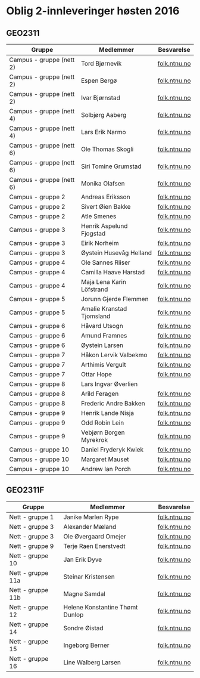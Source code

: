 # Oblig 2-innleveringer høsten 2016

## GEO2311

Gruppe |Medlemmer |Besvarelse
---  |---  |---
Campus - gruppe (nett 2) |Tord Bjørnevik |[folk.ntnu.no](http://folk.ntnu.no/tordbjo/Oblig%202/SysselsettingOppland%20(1).html)
Campus - gruppe (nett 2) |Espen Bergø |[folk.ntnu.no](http://folk.ntnu.no/espberg/SysselsettingOppland.html)
Campus - gruppe (nett 2) |Ivar Bjørnstad |[folk.ntnu.no](http://folk.ntnu.no/ivarbj/SysselsettingOppland.html)
Campus - gruppe (nett 4) |Solbjørg Aaberg |[folk.ntnu.no](http://folk.ntnu.no/solbjora)
Campus - gruppe (nett 4) |Lars Erik Narmo |[folk.ntnu.no](http://folk.ntnu.no/larsenar)
Campus - gruppe (nett 6) |Ole Thomas Skogli |[folk.ntnu.no](http://folk.ntnu.no/olets/Oblig_2/Hjemmeside.html)
Campus - gruppe (nett 6) |Siri Tomine Grumstad |[folk.ntnu.no](http://folk.ntnu.no/siritg/Oblig2/Hjemmeside.html)
Campus - gruppe (nett 6) |Monika Olafsen |[folk.ntnu.no](http://folk.ntnu.no/monikol/OBLIG.2/hjemmeside.html)
Campus - gruppe 2 |Andreas Eriksson |[folk.ntnu.no](http://folk.ntnu.no/erikaer/oppgave2/)
Campus - gruppe 2 |Sivert Øien Bakke |[folk.ntnu.no](http://folk.ntnu.no/sivertob/oppgave2/)
Campus - gruppe 2 |Atle Smenes |[folk.ntnu.no](http://folk.ntnu.no/atlesm/GEO2311oblig2/)
Campus - gruppe 3 |Henrik Aspelund Fjogstad |[folk.ntnu.no](http://folk.ntnu.no/henrifjo/Oblig2/Hovedside.html)
Campus - gruppe 3 |Eirik Norheim |[folk.ntnu.no](http://folk.ntnu.no/eirinorh/Oblig2/Hovedside.html)
Campus - gruppe 3 |Øystein Husevåg Helland |[folk.ntnu.no](http://folk.ntnu.no/oysteihh/Oblig2/Hovedside.html)
Campus - gruppe 4 |Ole Sannes Riiser |[folk.ntnu.no](http://folk.ntnu.no/olesr/)
Campus - gruppe 4 |Camilla Haave Harstad |[folk.ntnu.no](http://folk.ntnu.no/camilhh/)
Campus - gruppe 4 |Maja Lena Karin Löfstrand |[folk.ntnu.no](http://folk.ntnu.no/mllofstr/)
Campus - gruppe 5 |Jorunn Gjerde Flemmen |[folk.ntnu.no](http://folk.ntnu.no/jorunngf/)
Campus - gruppe 5 |Amalie Kranstad Tjomsland |[folk.ntnu.no](http://folk.ntnu.no/amaliekt/)
Campus - gruppe 6 |Håvard Utsogn |[folk.ntnu.no](http://folk.ntnu.no/haavarut/oblig%202/)
Campus - gruppe 6 |Amund Framnes |[folk.ntnu.no](http://folk.ntnu.no/amunf/Hovedside_oblig2_gruppe10/)
Campus - gruppe 6 |Øystein Larsen |[folk.ntnu.no](http://folk.ntnu.no/oyslars/Oblig_2_%C3%98ystein_Larsen-H%C3%A5vard_Utsogn-Amund_Framnes/)
Campus - gruppe 7 |Håkon Lervik Valbekmo |[folk.ntnu.no](http://folk.ntnu.no/haakonlv/Oblig2_Gruppe7_GIB/index.html)
Campus - gruppe 7 |Arthimis Vergult |[folk.ntnu.no](http://folk.ntnu.no/arthimiv/Obig2_Gruppe7_GeografiskInformasjonsbehandling/Ass2.html)
Campus - gruppe 7 |Ottar Hope |[folk.ntnu.no](http://folk.ntnu.no/ottarho/Obig2_Gruppe/)
Campus - gruppe 8 |Lars Ingvar Øverlien  |
Campus - gruppe 8 |Arild Feragen |[folk.ntnu.no](http://folk.ntnu.no/arildfer/oblig2/index.html)
Campus - gruppe 8 |Frederic Andre Bakken |[folk.ntnu.no](http://folk.ntnu.no/frederba/oblig2/)
Campus - gruppe 9 |Henrik Lande Nisja  |[folk.ntnu.no](http://folk.ntnu.no/henriln/Oblig2/Sysselsetting%20side.html)
Campus - gruppe 9 |Odd Robin Lein  |[folk.ntnu.no](http://folk.ntnu.no/oddrle/Oblig2/Sysselsetting%20side.html)
Campus - gruppe 9 |Vebjørn Borgen Myrekrok  |[folk.ntnu.no](http://folk.ntnu.no/vebjorbm/Oblig2/Sysselsetting%20side.html)
Campus - gruppe 10 |Daniel Fryderyk Kwiek |[folk.ntnu.no](http://folk.ntnu.no/danielkw/Oblig2GEO2311/Oblig_vestfold.html)
Campus - gruppe 10 |Margaret Mauset |[folk.ntnu.no](http://folk.ntnu.no/margam/Oblig2GEO2311/Oblig_vestfold.html)
Campus - gruppe 10 |Andrew Ian Porch |[folk.ntnu.no](http://folk.ntnu.no/andrewip/Oblig2GEO2311/Oblig_vestfold.html)

## GEO2311F

Gruppe |Medlemmer |Besvarelse
---  |---  |---
Nett - gruppe 1 |Janike Marlen Rype |[folk.ntnu.no](http://folk.ntnu.no/janikemr/)
Nett - gruppe 3 |Alexander Mæland |[folk.ntnu.no](http://folk.ntnu.no/alexamae/)
Nett - gruppe 3 |Ole Øvergaard Omejer |[folk.ntnu.no](http://folk.ntnu.no/omejer/)
Nett - gruppe 9 |Terje Raen Enerstvedt |[folk.ntnu.no](http://folk.ntnu.no/terjeene/kart.html)
Nett - gruppe 10 |Jan Erik Dyve |[folk.ntnu.no](http://folk.ntnu.no/janedy/)
Nett - gruppe 11a |Steinar Kristensen |[folk.ntnu.no](http://folk.ntnu.no/steikri/Index.html)
Nett - gruppe 11b |Magne Samdal |[folk.ntnu.no](http://folk.ntnu.no/magnesa/Index.html)
Nett - gruppe 12 |Helene Konstantine Thømt Dunlop |[folk.ntnu.no](http://folk.ntnu.no/helenekd/Oblig%202/kartside_sysselsetting.html)
Nett - gruppe 14 |Sondre Øistad |[folk.ntnu.no](http://folk.ntnu.no/sondroi/Oblig2.html)
Nett - gruppe 15 |Ingeborg Berner |[folk.ntnu.no](http://folk.ntnu.no/berner/oblig2/)
Nett - gruppe 16 |Line Walberg Larsen |[folk.ntnu.no](http://folk.ntnu.no/linewl/oblig2/index.html)
